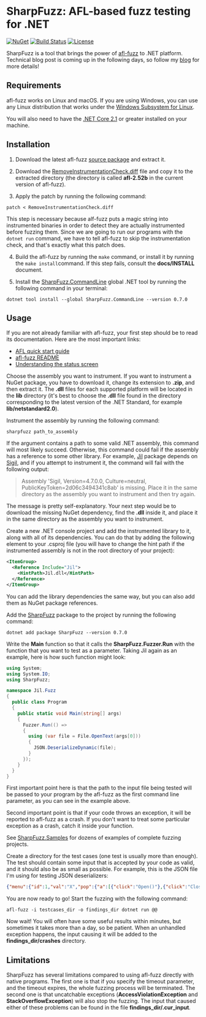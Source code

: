 # SharpFuzz: AFL-based fuzz testing for .NET

[![NuGet][nuget-shield]][nuget-link]
[![Build Status][build-shield]][build-link]
[![License][license-shield]][license-link]

[nuget-shield]: https://img.shields.io/nuget/v/SharpFuzz.svg
[nuget-link]: https://www.nuget.org/packages/SharpFuzz
[build-shield]: https://dev.azure.com/metalnem/sharpfuzz/_apis/build/status/Metalnem.sharpfuzz
[build-link]: https://dev.azure.com/metalnem/sharpfuzz/_build/latest?definitionId=2
[license-shield]: https://img.shields.io/badge/license-MIT-blue.svg?style=flat
[license-link]: https://github.com/metalnem/sharpfuzz/blob/master/LICENSE

SharpFuzz is a tool that brings the power of [afl-fuzz]
to .NET platform. Technical blog post is coming up in
the following days, so follow my [blog] for more details!

[afl-fuzz]: http://lcamtuf.coredump.cx/afl/
[blog]: https://mijailovic.net/

## Requirements

afl-fuzz works on Linux and macOS. If you are using Windows,
you can use any Linux distribution that works under the
[Windows Subsystem for Linux].

You will also need to have the [.NET Core 2.1] or greater
installed on your machine.

[Windows Subsystem for Linux]: https://docs.microsoft.com/en-us/windows/wsl/install-win10
[.NET Core 2.1]: https://dotnet.microsoft.com/download

## Installation

1) Download the latest afl-fuzz [source package] and extract it.

2) Download the [RemoveInstrumentationCheck.diff] file and copy
it to the extracted directory (the directory is called **afl-2.52b**
in the current version of afl-fuzz).

3) Apply the patch by running the following command:

```shell
patch < RemoveInstrumentationCheck.diff
```

This step is necessary because alf-fuzz puts a magic string into
instrumented binaries in order to detect they are actually instrumented
before fuzzing them. Since we are going to run our programs with the
```dotnet run``` command, we have to tell afl-fuzz to skip the
instrumentation check, and that's exactly what this patch does.

4) Build the afl-fuzz by running the ```make``` command, or
install it by running the ```make install```command. If this
step fails, consult the **docs/INSTALL** document.

5) Install the [SharpFuzz.CommandLine] global .NET tool by
running the following command in your terminal:

```shell
dotnet tool install --global SharpFuzz.CommandLine --version 0.7.0
```

[source package]: http://lcamtuf.coredump.cx/afl/releases/afl-latest.tgz
[RemoveInstrumentationCheck.diff]: https://github.com/Metalnem/sharpfuzz/raw/master/patches/RemoveInstrumentationCheck.diff
[SharpFuzz.CommandLine]: https://www.nuget.org/packages/SharpFuzz.CommandLine/

## Usage

If you are not already familiar with afl-fuzz, your first step
should be to read its documentation. Here are the most important links:

- [AFL quick start guide]
- [afl-fuzz README]
- [Understanding the status screen]

Choose the assembly you want to instrument. If you want to
instrument a NuGet package, you have to download it,
change its extension to **.zip**, and then extract it. The **.dll**
files for each supported platform will be located in the
**lib** directory (it's best to choose the **.dll** file found
in the directory corresponding to the latest version of the
.NET Standard, for example **lib/netstandard2.0**).

Instrument the assembly by running the following command:

```shell
sharpfuzz path_to_assembly
```

If the argument contains a path to some valid .NET assembly,
this command will most likely succeed. Otherwise, this
command could fail if the assembly has a reference to some
other library. For example, [Jil] package depends on [Sigil], and
if you attempt to instrument it, the command will fail with the following output:

> Assembly 'Sigil, Version=4.7.0.0, Culture=neutral, PublicKeyToken=2d06c3494341c8ab' is missing.
> Place it in the same directory as the assembly you want to instrument and then try again.

The message is pretty self-explanatory. Your next step would
be to download the missing NuGet dependency, find the **.dll** inside
it, and place it in the same directory as the assembly you
want to instrument.

Create a new .NET console project and add the instrumented
library to it, along with all of its dependencies. You can do
that by adding the following element to your .csproj file (you
will have to change the hint path if the instrumented assembly
is not in the root directory of your project):

```xml
<ItemGroup>
  <Reference Include="Jil">
    <HintPath>Jil.dll</HintPath>
  </Reference>
</ItemGroup>
```

You can add the library dependencies the same way, but you
can also add them as NuGet package references.

Add the [SharpFuzz] package to the project by running
the following command:

```shell
dotnet add package SharpFuzz --version 0.7.0
```

Write the **Main** function so that it calls the
**SharpFuzz.Fuzzer.Run** with the function that you
want to test as a parameter. Taking Jil again as an
example, here is how such function might look:

```csharp
using System;
using System.IO;
using SharpFuzz;

namespace Jil.Fuzz
{
  public class Program
  {
    public static void Main(string[] args)
    {
      Fuzzer.Run(() =>
      {
        using (var file = File.OpenText(args[0]))
        {
          JSON.DeserializeDynamic(file);
        }
      });
    }
  }
}
```

First important point here is that the path to the input
file being tested will be passed to your program by the
afl-fuzz as the first command line parameter, as you
can see in the example above.

Second important point is that if your code throws an
exception, it will be reported to afl-fuzz as a crash. If
you don't want to treat some particular exception as a crash,
catch it inside your function.

See [SharpFuzz.Samples] for dozens of examples
of complete fuzzing projects.

Create a directory for the test cases (one test is
usually more than enough). The test should contain some
input that is accepted by your code as valid, and it should
also be as small as possible. For example, this is the
JSON file I'm using for testing JSON deserializers:

```json
{"menu":{"id":1,"val":"X","pop":{"a":[{"click":"Open()"},{"click":"Close()"}]}}}
```

You are now ready to go! Start the fuzzing with
the following command:

```shell
afl-fuzz -i testcases_dir -o findings_dir dotnet run @@
```

Now wait! You will often have some useful results within minutes,
but sometimes it takes more than a day, so be patient. When an
unhandled exception happens, the input causing it will be added
to the **findings_dir/crashes** directory.

[AFL quick start guide]: http://lcamtuf.coredump.cx/afl/QuickStartGuide.txt
[afl-fuzz README]: http://lcamtuf.coredump.cx/afl/README.txt
[Understanding the status screen]: http://lcamtuf.coredump.cx/afl/status_screen.txt
[Jil]: https://www.nuget.org/packages/Jil/
[Sigil]: https://www.nuget.org/packages/Sigil/
[SharpFuzz]: https://www.nuget.org/packages/SharpFuzz
[SharpFuzz.Samples]: https://github.com/Metalnem/sharpfuzz/tree/master/src/SharpFuzz.Samples

## Limitations

SharpFuzz has several limitations compared to using
afl-fuzz directly with native programs. The first one
is that if you specify the timeout parameter, and the
timeout expires, the whole fuzzing process will be
terminated. The second one is that uncatchable exceptions
(**AccessViolationException** and **StackOverflowException**)
will also stop the fuzzing. The input that caused either
of these problems can be found in the file
**findings_dir/.cur_input**.
